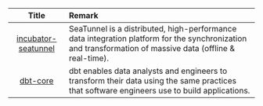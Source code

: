 | Title| Remark |
| :----: | :---- |
|[incubator-seatunnel](https://github.com/apache/incubator-seatunnel)|SeaTunnel is a distributed, high-performance data integration platform for the synchronization and transformation of massive data (offline & real-time).
|[dbt-core](https://github.com/dbt-labs/dbt-core)|dbt enables data analysts and engineers to transform their data using the same practices that software engineers use to build applications.|

